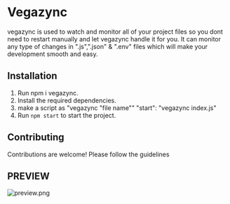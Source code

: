 # Vegazync

vegazync is used to watch and monitor all of your project files so you dont need to restart manually and let vegazync handle it for you. It can monitor any type of changes in  ".js",".json" & ".env" files which will make your development smooth and easy.

## Installation

1. Run npm i vegazync.
2. Install the required dependencies.
3. make a script as "vegazync "file name""
     "start": "vegazync index.js"
3. Run `npm start` to start the project.

## Contributing

Contributions are welcome! Please follow the guidelines
                                                                                                                                                                               
## PREVIEW  
![preview.png ](https://github.com/devharsh2k4/vegazync/blob/main/preview.png)                                                                                                                                                                                                                                                                                                              
